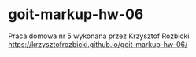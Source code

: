 # goit-markup-hw-06

Praca domowa nr 5 wykonana przez Krzysztof Rozbicki
https://krzysztofrozbicki.github.io/goit-markup-hw-06/

